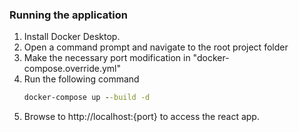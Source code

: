### Running the application

1) Install Docker Desktop.
2) Open a command prompt and navigate to the root project folder
3) Make the necessary port modification in "docker-compose.override.yml" 
4) Run the following command
   ```cmd
   docker-compose up --build -d
   ```
5) Browse to http://localhost:{port} to access the react app.

